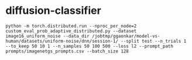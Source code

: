 # diffusion-classifier

```python -m torch.distributed.run --nproc_per_node=2 custom_eval_prob_adaptive_distributed.py --dataset image16_uniform_noise --data_dir /jobtmp/ggaonkar/model-vs-human/datasets/uniform-noise/dnn/session-1/ --split test --n_trials 1 --to_keep 50 10 1 --n_samples 50 100 500 --loss l2 --prompt_path prompts/imagenetgs_prompts.csv --batch_size 128```
